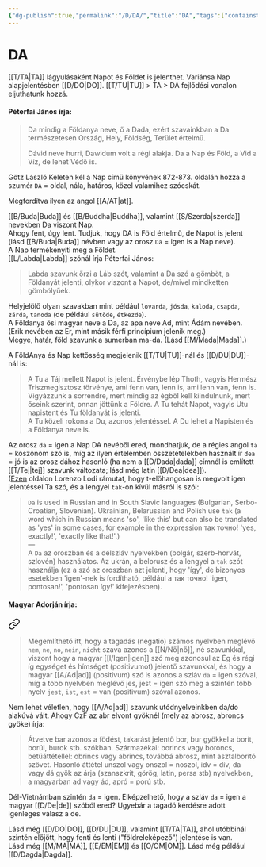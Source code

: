 ```yaml
---
{"dg-publish":true,"permalink":"/D/DA/","title":"DA","tags":["containstransclusions","Englishtexttranslated"],"created":"2024-10-31T16:47","updated":"2024-11-18T22:12"}
---
```



# DA

[[T/TA\|TA]] lágyulásaként Napot és Földet is jelenthet. Variánsa Nap alapjelentésben [[D/DO\|DO]]. [[T/TU\|TU]] > TA > DA fejlődési vonalon eljuthatunk hozzá.  

#### Péterfai János írja:

> Da mindig a Földanya neve, ő a Dada, ezért szavainkban a Da természetesen Ország, Hely, Földség, Terület értelmű.  
>
> Dávid neve hurri, Dawidum volt a régi alakja. Da a Nap és Föld, a Vid a Víz, de lehet Védő is.  

Götz László Keleten kél a Nap című könyvének 872-873. oldalán hozza a szumér `DA` = oldal, nála, határos, közel valamihez szócskát.  

Megfordítva ilyen az angol [[A/AT\|at]].  

[[B/Buda\|Buda]] és [[B/Buddha\|Buddha]], valamint [[S/Szerda\|szerda]] nevekben Da viszont Nap.  
Ahogy fent, úgy lent. Tudjuk, hogy DA is Föld értelmű, de Napot is jelent (lásd [[B/Buda\|Buda]] névben vagy az orosz `Da` = igen is a Nap neve).  
A Nap termékenyíti meg a Földet.  
[[L/Labda\|Labda]] szónál írja Péterfai János:  
> Labda szavunk őrzi a Láb szót, valamint a Da szó a gömböt, a Földanyát jelenti, olykor viszont a Napot, de/mivel mindketten gömbölyűek.  

Helyjelölő olyan szavakban mint például `lovarda`, `jósda`, `kaloda`, `csapda`, `zárda`, `tanoda` (de például `sütöde`, `étkezde`).  
A Földanya ősi magyar neve a Da, az apa neve Ad, mint Ádám nevében. (Erik nevében az Er, mint másik férfi princípium jelenik meg.)  
Megye, határ, föld szavunk a sumerban ma-da. (Lásd [[M/Mada\|Mada]].)  

A FöldAnya és Nap kettősség megjelenik [[T/TU\|TU]]-nál és [[D/DU\|DU]]-nál is:  
> A Tu a Táj mellett Napot is jelent. Érvénybe lép Thoth, vagyis Hermész Triszmegisztosz törvénye, ami fenn van, lenn is, ami lenn van, fenn is. Vigyázzunk a sorrendre, mert mindig az égből kell kiindulnunk, mert őseink szerint, onnan jöttünk a Földre. A Tu tehát Napot, vagyis Utu napistent és Tu földanyát is jelenti.  
> A Tu közeli rokona a Du, azonos jelentéssel. A Du lehet a Napisten és a Földanya neve is.  

Az orosz `da` = igen a Nap DA nevéből ered, mondhatjuk, de a régies angol `ta` = köszönöm szó is, míg az ilyen értelemben összetételekben használt ír `dea` = jó is az orosz dához hasonló (ha nem a [[D/Dada\|dada]] címnél is említett [[T/Tej\|tej]] szavunk változata; lásd még latin [[D/Dea\|dea]]).  
([Ezen](https://qr.ae/pN4bzD) oldalon Lorenzo Lodi rámutat, hogy t-előhangosan is megvolt igen jelentéssel Ta szó, és a lengyel `tak`-on kívül másról is szól:  
> `Da` is used in Russian and in South Slavic languages (Bulgarian, Serbo-Croatian, Slovenian). Ukrainian, Belarussian and Polish use `tak` (a word which in Russian means 'so', 'like this' but can also be translated as 'yes' in some cases, for example in the expression так точно! 'yes, exactly!', 'exactly like that!'.)  
> —  
> A `Da` az oroszban és a délszláv nyelvekben (bolgár, szerb-horvát, szlovén) használatos. Az ukrán, a belorusz és a lengyel a `tak` szót használja (ez a szó az oroszban azt jelenti, hogy 'így', de bizonyos esetekben 'igen'-nek is fordítható, például a так точно! 'igen, pontosan!', 'pontosan így!' kifejezésben).  

#### Magyar Adorján írja:  


<div class="transclusion internal-embed is-loaded"><a class="markdown-embed-link" href="/i/igen/#8krrl8" aria-label="Open link"><svg xmlns="http://www.w3.org/2000/svg" width="24" height="24" viewBox="0 0 24 24" fill="none" stroke="currentColor" stroke-width="2" stroke-linecap="round" stroke-linejoin="round" class="svg-icon lucide-link"><path d="M10 13a5 5 0 0 0 7.54.54l3-3a5 5 0 0 0-7.07-7.07l-1.72 1.71"></path><path d="M14 11a5 5 0 0 0-7.54-.54l-3 3a5 5 0 0 0 7.07 7.07l1.71-1.71"></path></svg></a><div class="markdown-embed">



> Megemlíthető itt, hogy a tagadás (negatio) számos nyelvben meglévő `nem`, `ne`, `no`, `nein`, `nicht` szava azonos a [[N/Nő\|nő]], né szavunkkal, viszont hogy a magyar [[I/Igen\|igen]] szó meg azonosul az Ég és régi íg egységet és hímséget (positivumot) jelentő szavunkkal, és hogy a magyar [[A/Ad\|ad]] (positivum) szó is azonos a szláv `da` = igen szóval, míg a több nyelvben meglévő jes, jest = igen szó meg a szintén több nyelv `jest`, `ist`, `est` = van (positivum) szóval azonos.  


</div></div>


Nem lehet véletlen, hogy [[A/Ad\|ad]] szavunk utódnyelveinkben da/do alakúvá vált. Ahogy CzF az abr elvont gyöknél (mely az abrosz, abroncs gyöke) írja:  
> Átvetve bar azonos a födést, takarást jelentő bor, bur gyökkel a borít, borúl, burok stb. szókban. Származékai: borincs vagy boroncs, betűáttétellel: obrincs vagy abrincs, továbbá abrosz, mint asztalborító szövet. Hasonló áttétel unszol vagy onszol = noszol, idv = dív, da vagy dá gyök az árja (szanszkrit, görög, latin, persa stb) nyelvekben, a magyarban ad vagy ád, apró = porú stb.  

Dél-Vietnámban szintén `da` = igen. Elképzelhető, hogy a szláv `da` = igen a magyar [[D/De\|de]] szóból ered? Ugyebár a tagadó kérdésre adott igenleges válasz a de.  

Lásd még [[D/DO\|DO]], [[D/DU\|DU]], valamint [[T/TA\|TA]], ahol utóbbinál szintén előjött, hogy fenti és lenti ("földreleképező") jelentése is van.  
Lásd még [[M/MA\|MA]], [[E/EM\|EM]] és [[O/OM\|OM]]. Lásd még például [[D/Dagda\|Dagda]].  